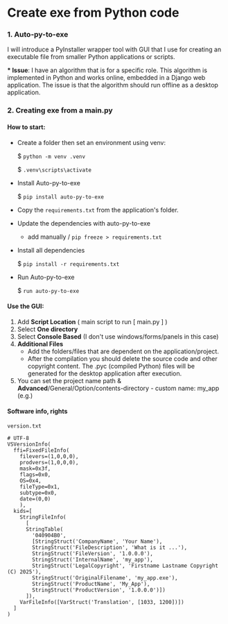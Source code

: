 # Create exe from Python code

### 1. Auto-py-to-exe

I will introduce a PyInstaller wrapper tool with GUI that I use for creating an executable file from smaller Python applications or scripts.

__* Issue__: I have an algorithm that is for a specific role. This algorithm is implemented in Python and works online, embedded in a Django web application. The issue is that the algorithm should run offline as a desktop application.

### 2. Creating exe from a main.py

#### How to start:

- Create a folder then set an environment using venv: 

  $ `python -m venv .venv`

  $ `.venv\scripts\activate`
- Install Auto-py-to-exe

    $ `pip install auto-py-to-exe`
- Copy the `requirements.txt` from the application's folder.
- Update the dependencies with auto-py-to-exe
    - add manually / `pip freeze > requirements.txt`
- Install all dependencies

    $ `pip install -r requirements.txt`
- Run Auto-py-to-exe

    $ `run auto-py-to-exe`

#### Use the GUI:

1. Add __Script Location__ ( main script to run [ main.py ] )
2. Select __One directory__
3. Select __Console Based__ (I don't use windows/forms/panels in this case)
4. __Additional Files__
    - Add the folders/files that are dependent on the application/project.
    - After the compilation you should delete the source code and other copyright content. The .pyc (compiled Python) files will be generated for the desktop application after execution. 
5. You can set the project name path & __Advanced__/General/Option/contents-directory - custom name: my_app (e.g.)

#### Software info, rights
`version.txt`
```
# UTF-8
VSVersionInfo(
  ffi=FixedFileInfo(
    filevers=(1,0,0,0),
    prodvers=(1,0,0,0),
    mask=0x3f,
    flags=0x0,
    OS=0x4,
    fileType=0x1,
    subtype=0x0,
    date=(0,0)
    ),
  kids=[
    StringFileInfo(
      [
      StringTable(
        '040904B0',
        [StringStruct('CompanyName', 'Your Name'),
        StringStruct('FileDescription', 'What is it ...'),
        StringStruct('FileVersion', '1.0.0.0'),
        StringStruct('InternalName', 'my_app'),
        StringStruct('LegalCopyright', 'Firstname Lastname Copyright (C) 2025'),
        StringStruct('OriginalFilename', 'my_app.exe'),
        StringStruct('ProductName', 'My_App'),
        StringStruct('ProductVersion', '1.0.0.0')])
      ]), 
    VarFileInfo([VarStruct('Translation', [1033, 1200])])
  ]
)
```